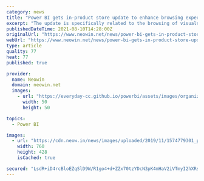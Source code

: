 ```yaml
---
category: news
title: "Power BI gets in-product store update to enhance browsing experience"
excerpt: "The update is specifically related to the browsing of visuals, improving the user experience to make it easier and more efficient to filter, sort, and search for visuals for AppSource in Power BI."
publishedDateTime: 2021-08-10T14:28:00Z
originalUrl: "https://www.neowin.net/news/power-bi-gets-in-product-store-update-to-enhance-browsing-experience/"
webUrl: "https://www.neowin.net/news/power-bi-gets-in-product-store-update-to-enhance-browsing-experience/"
type: article
quality: 77
heat: 77
published: true

provider:
  name: Neowin
  domain: neowin.net
  images:
    - url: "https://everyday-cc.github.io/powerbi/assets/images/organizations/neowin.net-50x50.jpg"
      width: 50
      height: 50

topics:
  - Power BI

images:
  - url: "https://cdn.neow.in/news/images/uploaded/2019/11/1574779301_powerbi1_story.jpg"
    width: 760
    height: 428
    isCached: true

secured: "LsdR+iD4rcBloEZqSlD9W/R1go4+d+ZZx70tzYDcN3pK4mHaV2iVTmyI2hXRsbNaOFMSejO3deVLUzhqEMEYCzhivnrMSBEdu5/5fhcJEa2cjrZS2vCjI46CeeRuHuwOASULVPjLIvsCe3k2ppeGJ5J31XqeEzlXqrFV3COcMLTc8td9NDuPSX4oSKsCzdjHoAEH+6p7jjwmcYBTRU1ansze7FTr/zVUiw/kGWYjzk/oKKcYcdzvbuvb7pcEdGNRrecjS/qu5PUsaUAxgpuAN9gja/YDTRdFvvNvyQ9c1OGOvG8WiXXLk4BopTH45HxN8sM/hKHHvzj2fVzaGefGEGphSI428Wz3/MMhkxPbm/Y=;QbQ6OuKQdtq/861wdrbleA=="
---
```


